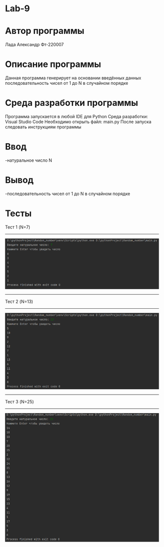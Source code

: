 # Lab-9
# Автор программы
Лада Александр Фт-220007
# Описание программы
Данная программа генерирует на основании введённых данных последовательность чисел от 1 до N в случайном порядке
# Среда разработки программы
Программа запускается в любой IDE для Python
Среда разработки: Visual Studio Code
Необходимо открыть файл: main.py
После запуска следовать инструкциям программы
# Ввод
-натуральное число N
# Вывод
-последовательность чисел от 1 до N в случайном порядке

# Тесты
Тест 1 (N=7)
___
![img.png](img.png)
___
Тест 2 (N=13)
___
![img_2.png](img_2.png)

___
Тест 3 (N=25)
___
![img_3.png](img_3.png)
 
